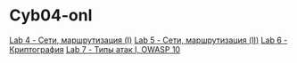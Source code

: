 # Cyb04-onl


[Lab 4 - Сети, маршрутизация (I)](Lab4/Lab4.md)
[Lab 5 - Сети, маршрутизация (II)](Lab5/Lab5.md)
[Lab 6 - Криптография](Lab6/Lab6.md)
[Lab 7 - Типы атак I, OWASP 10](Lab7/Lab7.md)
